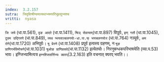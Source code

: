 ```yaml
---
index:  3.2.157
sutra:  जिदृक्षिश्रीण्वमाव्यथाभ्यमपरिभूप्रसूभ्यश्च
vritti:  nyasa
---
```


`जि जये` (धा.पा.561), `दृङ आदरे` (धा.पा.1411), `श्रिञ् सेवायाम्`(धा.पा.897) विपूर्वः, `इण् गतौ` (धा.पा.1045), `टुवम उद्गिरणे` (धा.पा.849), `व्यथ प्भयसञ्चलनयोः-धा.पा.फ् भयचलनयोःर` (धा.पा.764) नञ्पूर्वः, `अम रोगे`(धा.पा.1720) अभिपूर्वः। `षू प्रेरणे` (धा.पा.1408) प्रपूर्व इत्यस्य ग्रहणम्, न `षूङ प्राणिगर्भविमोचने`(धा.पा.1031) `षूओङ प्राणिप्रसवे`(धा.पा.1132) इत्येतयोः। निरनुबन्धकपरिभाषयेति (व्या.प.53) भावः। इण्जिभ्यामित्यत्र `इण्नश्जिसर्त्तिभ्यः क्वरप्`(3.2.163) इति वचनात् क्परप् भवति।।

